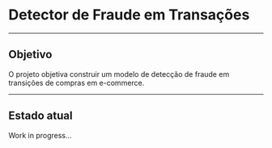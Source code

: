 # Detector de Fraude em Transações
---

## Objetivo

O projeto objetiva construir um modelo de detecção de fraude em transições de compras em e-commerce.

---
## Estado atual

Work in progress...
